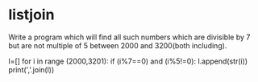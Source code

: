 # listjoin
Write a program which will find all such numbers which are divisible by 7 but are not multiple of 5 between 2000 and 3200(both including).



l=[]
for i in range (2000,3201):
   if (i%7==0) and (i%5!=0):
     l.append(str(i))
print(','.join(l))     
